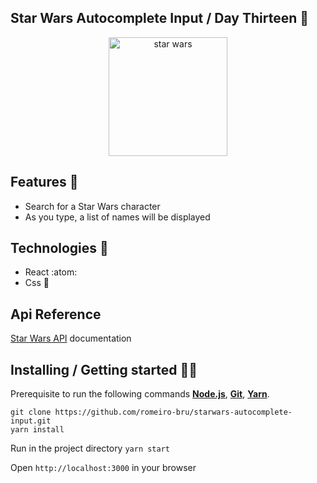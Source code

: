 ## Star Wars Autocomplete Input / Day Thirteen  🌌

<p  align="center">
<img  src="https://media.giphy.com/media/K9yzeKyvvva9i/giphy.gif"  height="190" alt="star wars">
</p>

## Features 👾 
* Search for a Star Wars character
* As you type, a list of names will be displayed

## Technologies :mag_right:
* React :atom:
* Css :nail_care:

## Api Reference
[Star Wars API](https://swapi.dev/documentation) documentation


## Installing / Getting started 👨‍🏭

Prerequisite to run the following commands <strong>[Node.js](https://nodejs.org/en/download/)</strong>, 
                           <strong>[Git](https://git-scm.com/downloads)</strong>, 
                           <strong>[Yarn](https://yarnpkg.com/)</strong>.
<br>
```
git clone https://github.com/romeiro-bru/starwars-autocomplete-input.git
yarn install
```

Run in the project directory ```yarn start```

Open ```http://localhost:3000``` in your browser

